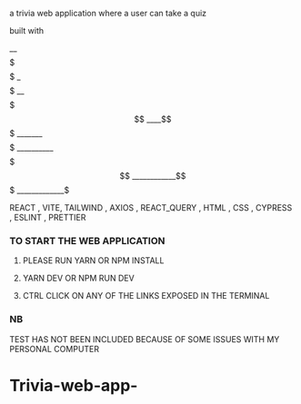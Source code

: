 a trivia web application where a user can take a quiz

built with

_____$$$$_________$$$$
___$$$$$$$$_____$$$$$$$$
_$$$$$$$$$$$$_$$$$$$$$$$$$
$$$$$$$$$$$$$$$$$$$$$$$$$$$
$$$$$$$$$$$$$$$$$$$$$$$$$$$
_$$$$$$$$$$$$$$$$$$$$$$$$$
__$$$$$$$$$$$$$$$$$$$$$$$
____$$$$$$$$$$$$$$$$$$$
_______$$$$$$$$$$$$$
__________$$$$$$$
____________$$$
_____________$

REACT , VITE, TAILWIND , AXIOS , REACT_QUERY , HTML , CSS , CYPRESS , ESLINT , PRETTIER


### TO START THE WEB APPLICATION

1) PLEASE RUN YARN OR NPM INSTALL

2) YARN DEV OR NPM RUN DEV

3) CTRL CLICK ON ANY OF THE LINKS EXPOSED IN THE TERMINAL


### NB 

TEST HAS NOT BEEN INCLUDED BECAUSE OF SOME ISSUES WITH MY PERSONAL COMPUTER

# Trivia-web-app-
